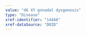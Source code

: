 ```yaml
---
value: "46 XY gonadal dysgenesis"
type: "Disease"
xref-identifier: "14448"
xref-dataSource: "DOID"
---
```

